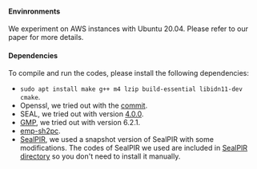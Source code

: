 #### Envinronments

We experiment on AWS instances with Ubuntu 20.04. Please refer to our paper for
more details.

#### Dependencies
To compile and run the codes, please install the following dependencies:
+ `sudo apt install make g++ m4 lzip build-essential libidn11-dev cmake`.
+ Openssl, we tried out with the
  [commit](https://github.com/openssl/openssl/tree/c87a7f31a3db97376d764583ad5ee4a76db2cbef).
+ SEAL, we tried out with version [4.0.0](https://github.com/microsoft/SEAL/tree/4.0.0).
+ [GMP](https://gmplib.org), we tried out with version 6.2.1.
+ [emp-sh2pc](https://github.com/emp-toolkit/emp-sh2pc).
+ [SealPIR](https://github.com/microsoft/SealPIR), we used a snapshot version of
  SealPIR with some modifications. The codes of SealPIR we used are included in
  [SealPIR directory](./SealPIR/) so you don't need to install it manually.